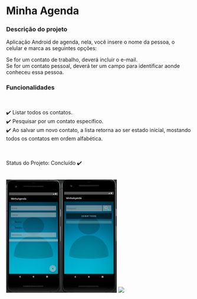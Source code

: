 
<h1>Minha Agenda</h1>

<h3>Descrição do projeto</h3>

Aplicação Android de agenda, nela, você insere o nome da pessoa, o celular e marca as seguintes opções: <br>

Se for um contato de trabalho, deverá incluir o e-mail.<br>
Se for um contato pessoal, deverá ter um campo para identificar aonde conheceu essa pessoa.

<h3>Funcionalidades</h3><br>

✔️ Listar todos os contatos.<br>
✔️ Pesquisar por um contato específico.<br>
✔️ Ao salvar um novo contato, a lista retorna ao ser estado inicial, mostando todos os contatos em ordem alfabética.<br>

<br><br>
Status do Projeto: Concluído ✔️<br><br>


<img src="agenda.png" width="300px"></img>
<img src="agenda-pg2.png" width="300px"></img>
